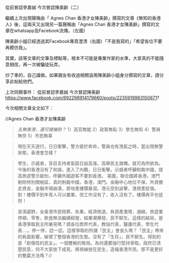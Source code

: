 從前冒認李嘉誠
今次冒認陳美齡（二）

繼續上次出現聲稱由「 Agnes Chan 香港才女陳美齡」撰寫的文章《無知的香港人》後，這兩天又出現另一篇聲稱由「Agnes Chan 香港才女陳美齡」撰寫的文章在whatsapp及Facebook流傳。（左圖）

陳美齡小姐已經透過其Facebook專頁澄清（右圖）「不是我寫的」「希望各位不要再模仿我」。

其實，該等文章的文筆及標點等，根本不可能是專業作家的水準，大家真的不能隨意相信，再一次被騙徒玩弄。

炒了車的，自己識做。如果親友有收過相關盜用陳美齡小姐身分撰寫的文章，請分享此帖給他們。

上次同類事件：
從前冒認李嘉誠 今次冒認陳美齡
https://www.facebook.com/692298914179660/posts/2235919983150871?

今次相關文章全文如下：

//Agnes Chan 香港才女陳美齡

> *五無香港，還可撐幾耐？*
> 1）高官無能
> 2）政客無恥
> 3）學生無知
> 4）警員無奈
> 5）市民無辜

> 現在天天遊行，日日衝擊，警方疲於奔命，警員也有洩氣之時，當出現無警狀態，香港會怎樣？

> 學生，示威者，盲目支持者氣燄日益高漲，高舉民主旗幟，就可為所欲為。
> 今後的香港沒有了和諧，進入了內戰，日日衝擊。示威者呼籲制裁中國，提高旅遊警示級別，呼籲外國遊客不要到香港。
> 美國，聯合國將香港，澳門剔除特別關稅區，真的制裁中國，香港，澳門。金融中心地位不保，外資撤走資金，金融市場崩潰，房地產樓價暴瀉。港元受到追擊，港資產貶值。對！樓價平到年青人可以置業，但工作沒有了，收入沒有了。樓價再平也徒然！

> 哀鴻遍野，全香港市民陪葬，失業，經濟倒退，負資產激增，通縮，旅遊業停頓，零售，飲食無法繼續經營，結業潮爆發，民不聊生。這樣的結局，是香港爭取民主所樂見嗎？請各位商界代表，教協代表，醫護代表，學生代表....。停一停，諗一諗。這樣爭取的所謂「民主」會長久嗎？「民主」帶來的負面影響，破壞了整個香港的生態。沒有了「生存」，民不聊生。得到的是「創傷性的民主」。一個雙輸的敗局。為何還要強行堅持爭取。政府已清楚民意，何不大家放下成見，將視線放在民生，造福香港市民。那不是更好的雙贏方法嗎？//
